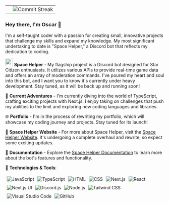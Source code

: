 

<table>
  <tr>
    <td align="center">
      <!--  -->
    </td>
    <td align="center">
      <!--  -->
      <img src="https://github-readme-streak-stats.herokuapp.com?user=Osnarr&theme=dark" alt="Commit Streak" />
    </td>
  </tr>
</table>


### Hey there, I'm Oscar 👋

I'm a self-taught coder with a passion for creating small, innovative projects that challenge my skills and expand my knowledge. My most significant undertaking to date is "Space Helper," a Discord bot that reflects my dedication to coding.


 

<img src="https://cdn.discordapp.com/attachments/1084597909212909688/1088138489356353597/spacehelper_robot.png" width="24"> **Space Helper** - My flagship project is a Discord bot designed for Star Citizen enthusiasts. It utilizes various APIs to provide real-time game data and offers an array of moderation commands. I've poured my heart and soul into this bot, and I want you to know it's currently under heavy development. Stay tuned, as it will be back up and running soon!

🌱 **Current Adventures** - I'm currently diving into the world of TypeScript, crafting exciting projects with Next.js. I enjoy taking on challenges that push my abilities to the limit and exploring new coding languages and libraries.

🌐 **Portfolio** - I'm in the process of rewriting my portfolio, which will showcase my coding journey and projects. Stay tuned for its launch!

🌌 **Space Helper Website** - For more about Space Helper, visit the [Space Helper Website](https://spacehelper.xyz). It's undergoing a complete overhaul and rewrite, so expect some exciting updates.

📖 **Documentation** - Explore the [Space Helper Documentation](https://docs.spacehelper.xyz) to learn more about the bot's features and functionality.

🚀 **Technologies & Tools**:

<div style="display: flex; flex-wrap: wrap;">
  <img src="https://img.shields.io/badge/JavaScript-F7DF1E?style=for-the-badge&logo=javascript&logoColor=000000" alt="JavaScript" style="margin: 5px;">
  <img src="https://img.shields.io/badge/TypeScript-3178C6?style=for-the-badge&logo=typescript&logoColor=ffffff" alt="TypeScript" style="margin: 5px;">
  <img src="https://img.shields.io/badge/HTML-E34F26?style=for-the-badge&logo=html5&logoColor=ffffff" alt="HTML" style="margin: 5px;">
  <img src="https://img.shields.io/badge/CSS-1572B6?style=for-the-badge&logo=css3&logoColor=ffffff" alt="CSS" style="margin: 5px;">
  <img src="https://img.shields.io/badge/Next.js-000000?style=for-the-badge&logo=next.js&logoColor=ffffff" alt="Next.js" style="margin: 5px;">
  <img src="https://img.shields.io/badge/React-61DAFB?style=for-the-badge&logo=react&logoColor=000000" alt="React" style="margin: 5px;">
  <img src="https://img.shields.io/badge/Next.js%20UI-000000?style=for-the-badge" alt="Next.js UI" style="margin: 5px;">
  <img src="https://img.shields.io/badge/Discord.js-7289DA?style=for-the-badge&logo=discord&logoColor=ffffff" alt="Discord.js" style="margin: 5px;">
  <img src="https://img.shields.io/badge/Node.js-339933?style=for-the-badge&logo=node.js&logoColor=ffffff" alt="Node.js" style="margin: 5px;">
  <img src="https://img.shields.io/badge/Tailwind%20CSS-38B2AC?style=for-the-badge&logo=tailwind-css&logoColor=ffffff" alt="Tailwind CSS" style="margin: 5px;">
  <img src="https://img.shields.io/badge/Visual%20Studio%20Code-007ACC?style=for-the-badge&logo=visual-studio-code&logoColor=ffffff" alt="Visual Studio Code" style="margin: 5px;">
  <img src="https://img.shields.io/badge/GitHub-181717?style=for-the-badge&logo=github&logoColor=ffffff" alt="GitHub" style="margin: 5px;">
</div>


 <!--  #### Connect with Me:

- 🔗 [LinkedIn](https://www.linkedin.com/in/yourprofile/)

-->

